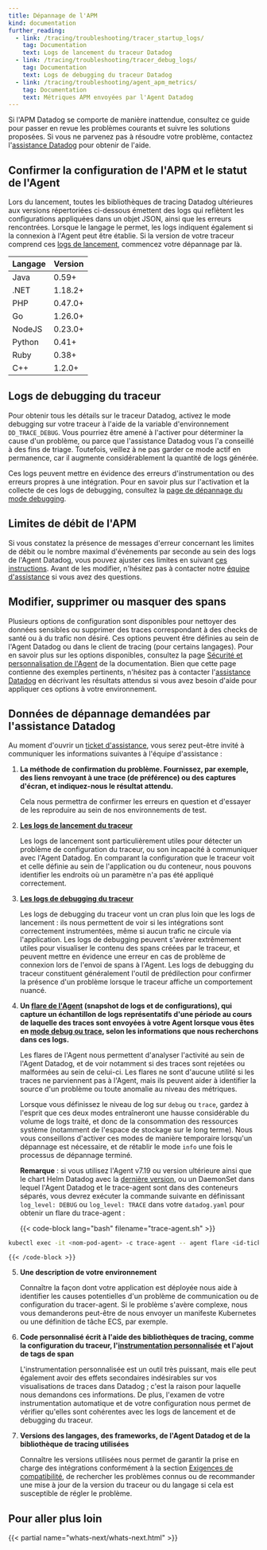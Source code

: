 ```yaml
---
title: Dépannage de l'APM
kind: documentation
further_reading:
  - link: /tracing/troubleshooting/tracer_startup_logs/
    tag: Documentation
    text: Logs de lancement du traceur Datadog
  - link: /tracing/troubleshooting/tracer_debug_logs/
    tag: Documentation
    text: Logs de debugging du traceur Datadog
  - link: /tracing/troubleshooting/agent_apm_metrics/
    tag: Documentation
    text: Métriques APM envoyées par l'Agent Datadog
---
```

Si l'APM Datadog se comporte de manière inattendue, consultez ce guide pour passer en revue les problèmes courants et suivre les solutions proposées. Si vous ne parvenez pas à résoudre votre problème, contactez l'[assistance Datadog][1] pour obtenir de l'aide.

## Confirmer la configuration de l'APM et le statut de l'Agent

Lors du lancement, toutes les bibliothèques de tracing Datadog ultérieures aux versions répertoriées ci-dessous émettent des logs qui reflètent les configurations appliquées dans un objet JSON, ainsi que les erreurs rencontrées. Lorsque le langage le permet, les logs indiquent également si la connexion à l'Agent peut être établie. Si la version de votre traceur comprend ces [logs de lancement][2], commencez votre dépannage par là.

| Langage | Version |
|----------|---------|
| Java    |  0.59+  |
| .NET | 1.18.2+  |
| PHP | 0.47.0+  |
| Go | 1.26.0+  |
| NodeJS | 0.23.0+  |
| Python | 0.41+  |
| Ruby | 0.38+  |
| C++ | 1.2.0+ |

## Logs de debugging du traceur

Pour obtenir tous les détails sur le traceur Datadog, activez le mode debugging sur votre traceur à l'aide de la variable d'environnement `DD_TRACE_DEBUG`. Vous pourriez être amené à l'activer pour déterminer la cause d'un problème, ou parce que l'assistance Datadog vous l'a conseillé à des fins de triage. Toutefois, veillez à ne pas garder ce mode actif en permanence, car il augmente considérablement la quantité de logs générée.

Ces logs peuvent mettre en évidence des erreurs d'instrumentation ou des erreurs propres à une intégration. Pour en savoir plus sur l'activation et la collecte de ces logs de debugging, consultez la [page de dépannage du mode debugging][3].

## Limites de débit de l'APM

Si vous constatez la présence de messages d'erreur concernant les limites de débit ou le nombre maximal d'événements par seconde au sein des logs de l'Agent Datadog, vous pouvez ajuster ces limites en suivant [ces instructions][4]. Avant de les modifier, n'hésitez pas à contacter notre [équipe d'assistance][1] si vous avez des questions.

## Modifier, supprimer ou masquer des spans

Plusieurs options de configuration sont disponibles pour nettoyer des données sensibles ou supprimer des traces correspondant à des checks de santé ou à du trafic non désiré. Ces options peuvent être définies au sein de l'Agent Datadog ou dans le client de tracing (pour certains langages). Pour en savoir plus sur les options disponibles, consultez la page [Sécurité et personnalisation de l'Agent][5] de la documentation. Bien que cette page contienne des exemples pertinents, n'hésitez pas à contacter l'[assistance Datadog][1] en décrivant les résultats attendus si vous avez besoin d'aide pour appliquer ces options à votre environnement.

## Données de dépannage demandées par l'assistance Datadog

Au moment d'ouvrir un [ticket d'assistance][1], vous serez peut-être invité à communiquer les informations suivantes à l'équipe d'assistance :

1. **La méthode de confirmation du problème. Fournissez, par exemple, des liens renvoyant à une trace (de préférence) ou des captures d'écran, et indiquez-nous le résultat attendu.**

    Cela nous permettra de confirmer les erreurs en question et d'essayer de les reproduire au sein de nos environnements de test.

2. **[Les logs de lancement du traceur](#logs-de-lancement-du-traceur)**

    Les logs de lancement sont particulièrement utiles pour détecter un problème de configuration du traceur, ou son incapacité à communiquer avec l'Agent Datadog. En comparant la configuration que le traceur voit et celle définie au sein de l'application ou du conteneur, nous pouvons identifier les endroits où un paramètre n'a pas été appliqué correctement.

3. **[Les logs de debugging du traceur](#logs-de-debugging-du-traceur)**

    Les logs de debugging du traceur vont un cran plus loin que les logs de lancement : ils nous permettent de voir si les intégrations sont correctement instrumentées, même si aucun trafic ne circule via l'application. Les logs de debugging peuvent s'avérer extrêmement utiles pour visualiser le contenu des spans créées par le traceur, et peuvent mettre en évidence une erreur en cas de problème de connexion lors de l'envoi de spans à l'Agent. Les logs de debugging du traceur constituent généralement l'outil de prédilection pour confirmer la présence d'un problème lorsque le traceur affiche un comportement nuancé.

4. **Un [flare de l'Agent][6] (snapshot de logs et de configurations), qui capture un échantillon de logs représentatifs d'une période au cours de laquelle des traces sont envoyées à votre Agent lorsque vous êtes en [mode debug ou trace][7], selon les informations que nous recherchons dans ces logs.**

    Les flares de l'Agent nous permettent d'analyser l'activité au sein de l'Agent Datadog, et de voir notamment si des traces sont rejetées ou malformées au sein de celui-ci. Les flares ne sont d'aucune utilité si les traces ne parviennent pas à l'Agent, mais ils peuvent aider à identifier la source d'un problème ou toute anomalie au niveau des métriques.

    Lorsque vous définissez le niveau de log sur `debug` ou `trace`, gardez à l'esprit que ces deux modes entraîneront une hausse considérable du volume de logs traité, et donc de la consommation des ressources système (notamment de l'espace de stockage sur le long terme). Nous vous conseillons d'activer ces modes de manière temporaire lorsqu'un dépannage est nécessaire, et de rétablir le mode `info` une fois le processus de dépannage terminé.

    **Remarque** : si vous utilisez l'Agent v7.19 ou version ultérieure ainsi que le chart Helm Datadog avec la [dernière version][4], ou un DaemonSet dans lequel l'Agent Datadog et le trace-agent sont dans des conteneurs séparés, vous devrez exécuter la commande suivante en définissant `log_level: DEBUG` ou `log_level: TRACE` dans votre `datadog.yaml` pour obtenir un flare du trace-agent :

    {{< code-block lang="bash" filename="trace-agent.sh" >}}
```bash
kubectl exec -it <nom-pod-agent> -c trace-agent -- agent flare <id-ticket> --local
```
    {{< /code-block >}}

5. **Une description de votre environnement**

    Connaître la façon dont votre application est déployée nous aide à identifier les causes potentielles d'un problème de communication ou de configuration du tracer-agent. Si le problème s'avère complexe, nous vous demanderons peut-être de nous envoyer un manifeste Kubernetes ou une définition de tâche ECS, par exemple.

6. **Code personnalisé écrit à l'aide des bibliothèques de tracing, comme la configuration du traceur, l'[instrumentation personnalisée][8] et l'ajout de tags de span**

    L'instrumentation personnalisée est un outil très puissant, mais elle peut également avoir des effets secondaires indésirables sur vos visualisations de traces dans Datadog ; c'est la raison pour laquelle nous demandons ces informations. De plus, l'examen de votre instrumentation automatique et de votre configuration nous permet de vérifier qu'elles sont cohérentes avec les logs de lancement et de debugging du traceur.

7. **Versions des langages, des frameworks, de l'Agent Datadog et de la bibliothèque de tracing utilisées**

    Connaître les versions utilisées nous permet de garantir la prise en charge des intégrations conformément à la section [Exigences de compatibilité][9], de rechercher les problèmes connus ou de recommander une mise à jour de la version du traceur ou du langage si cela est susceptible de régler le problème.

## Pour aller plus loin

{{< partial name="whats-next/whats-next.html" >}}

[1]: /fr/help/
[2]: /fr/tracing/troubleshooting/tracer_startup_logs/
[3]: /fr/tracing/troubleshooting/tracer_debug_logs/
[4]: /fr/tracing/troubleshooting/agent_rate_limits
[5]: /fr/tracing/custom_instrumentation/agent_customization
[6]: /fr/agent/troubleshooting/send_a_flare/?tab=agentv6v7
[7]: /fr/agent/troubleshooting/debug_mode/?tab=agentv6v7
[8]: /fr/tracing/custom_instrumentation/
[9]: /fr/tracing/compatibility_requirements/